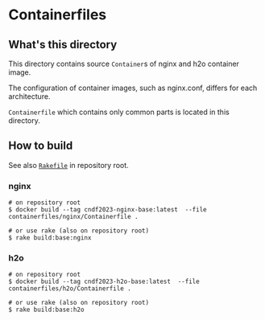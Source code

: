 # Containerfiles

## What's this directory

This directory contains source `Container`s of nginx and h2o container image.

The configuration of container images, such as nginx.conf, differs for each architecture.

`Containerfile` which contains only common parts is located in this directory.

## How to build

See also [`Rakefile`](/Rakefile) in repository root.

### nginx

```shell
# on repository root
$ docker build --tag cndf2023-nginx-base:latest  --file containerfiles/nginx/Containerfile .

# or use rake (also on repository root)
$ rake build:base:nginx
```

### h2o

```shell
# on repository root
$ docker build --tag cndf2023-h2o-base:latest  --file containerfiles/h2o/Containerfile .

# or use rake (also on repository root)
$ rake build:base:h2o
```
